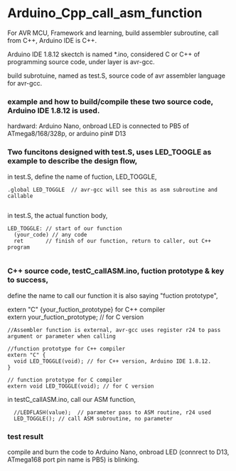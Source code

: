 # Arduino_Cpp_call_asm_function  
For AVR MCU, Framework and learning, build assembler subroutine, call from C++, Arduino IDE is C++.  

Arduino IDE 1.8.12 skectch is named *.ino, considered C or C++ of programming source code, under layer is avr-gcc.  

build subrotuine, named as test.S, source code of avr assembler language for avr-gcc.  

### example and how to build/compile these two source code, Arduino IDE 1.8.12 is used.  

hardward: Arduino Nano, onbroad LED is connected to PB5 of ATmega8/168/328p, or arduino pin# D13  

### Two funcitons designed with test.S, uses LED_TOOGLE as example to describe the design flow,  

in test.S, define the name of fuction, LED_TOGGLE,  
```  
.global LED_TOGGLE  // avr-gcc will see this as asm subroutine and callable  
  
```  

in test.S, the actual function body,  
```  
LED_TOGGLE: // start of our function  
  (your_code) // any code  
  ret       // finish of our function, return to caller, out C++ program  
  
```  

### C++ source code, testC_callASM.ino, fuction prototype & key to success,   
define the name to call our function it is also saying "fuction prototype",
  
extern "C" {your_fuction_prototype} for C++ compiler  
extern your_fuction_prototype; // for C version  
  
```  
//Assembler function is external, avr-gcc uses register r24 to pass argument or parameter when calling  
  
//function prototype for C++ compiler  
extern "C" {  
  void LED_TOGGLE(void); // for C++ version, Arduino IDE 1.8.12.  
}  
  
// function prototype for C compiler  
extern void LED_TOGGLE(void); // for C version  
```  
  
  
in testC_callASM.ino, call our ASM function,  
```  
  //LEDFLASH(value);  // parameter pass to ASM routine, r24 used   
  LED_TOGGLE(); // call ASM subroutine, no parameter  
```  
  
### test result  
compile and burn the code to Arduino Nano, onbroad LED (connrect to D13, ATmega168 port pin name is PB5) is blinking.  


